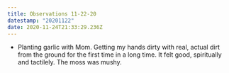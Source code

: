 ```yaml
---
title: Observations 11-22-20
datestamp: "20201122"
date: 2020-11-24T21:33:29.236Z
---
```

- Planting garlic with Mom. Getting my hands dirty with real, actual dirt from the ground for the first time in a long time. It felt good, spiritually and tactilely. The moss was mushy.